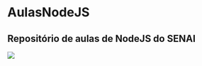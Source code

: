 # AulasNodeJS

## Repositório de aulas de NodeJS do SENAI

![](https://cdn.hashnode.com/res/hashnode/image/upload/v1703155483443/e42a7be2-890a-4bd2-accf-306e53ccebbd.png)